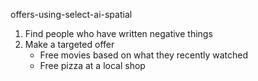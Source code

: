 offers-using-select-ai-spatial

1. Find people who have written negative things
2. Make a targeted offer
    - Free movies based on what they recently watched
    - Free pizza at a local shop